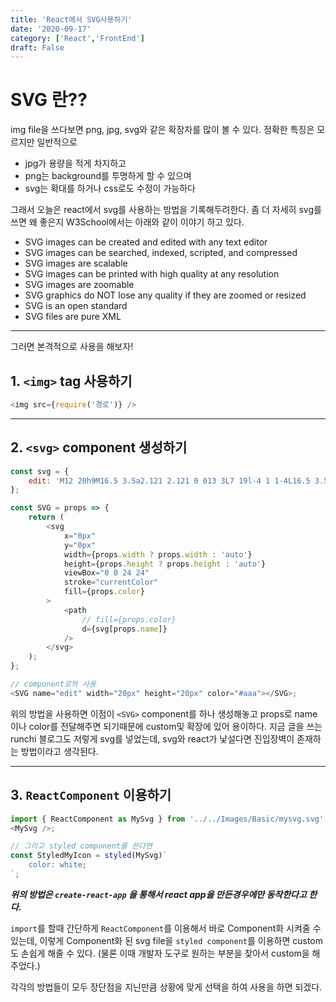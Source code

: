 ```yaml
---
title: 'React에서 SVG사용하기'
date: '2020-09-17'
category: ['React','FrontEnd']
draft: False
---
```


# SVG 란??

img file을 쓰다보면 png, jpg, svg와 같은 확장자를 많이 볼 수 있다.
정확한 특징은 모르지만 일반적으로

-   jpg가 용량을 적게 차지하고
-   png는 background를 투명하게 할 수 있으며
-   svg는 확대를 하거나 css로도 수정이 가능하다

그래서 오늘은 react에서 svg를 사용하는 방법을 기록해두려한다.
좀 더 자세히 svg를 쓰면 왜 좋은지 W3School에서는 아래와 같이 이야기 하고 있다.

-   SVG images can be created and edited with any text editor
-   SVG images can be searched, indexed, scripted, and compressed
-   SVG images are scalable
-   SVG images can be printed with high quality at any resolution
-   SVG images are zoomable
-   SVG graphics do NOT lose any quality if they are zoomed or resized
-   SVG is an open standard
-   SVG files are pure XML

---

그러면 본격적으로 사용을 해보자!

## 1. `<img>` tag 사용하기

```javascript
<img src={require('경로')} />
```

---

## 2. `<svg>` component 생성하기

```javascript
const svg = {
    edit: 'M12 20h9M16.5 3.5a2.121 2.121 0 013 3L7 19l-4 1 1-4L16.5 3.5z',
};

const SVG = props => {
    return (
        <svg
            x="0px"
            y="0px"
            width={props.width ? props.width : 'auto'}
            height={props.height ? props.height : 'auto'}
            viewBox="0 0 24 24"
            stroke="currentColor"
            fill={props.color}
        >
            <path
                // fill={props.color}
                d={svg[props.name]}
            />
        </svg>
    );
};

// component로의 사용
<SVG name="edit" width="20px" height="20px" color="#aaa"></SVG>;
```

위의 방법을 사용하면 이점이 `<SVG>` component를 하나 생성해놓고 props로 name이나 color를 전달해주면 되기때문에 custom및 확장에 있어 용이하다.
지금 글을 쓰는 runchi 블로그도 저렇게 svg를 넣었는데, svg와 react가 낯설다면 진입장벽이 존재하는 방법이라고 생각된다.

---

## 3. `ReactComponent` 이용하기

```javascript
import { ReactComponent as MySvg } from '../../Images/Basic/mysvg.svg';
<MySvg />;

// 그리고 styled component를 쓴다면
const StyledMyIcon = styled(MySvg)`
    color: white;
`;
```

**_위의 방법은 `create-react-app` 을 통해서 react app을 만든경우에만 동작한다고 한다._**

`import`를 할때 간단하게 `ReactComponent`를 이용해서 바로 Component화 시켜줄 수 있는데,
이렇게 Component화 된 svg file을 `styled component`를 이용하면 custom도 손쉽게 해줄 수 있다.
(물론 이때 개발자 도구로 원하는 부분을 찾아서 custom을 해주었다.)

각각의 방법들이 모두 장단점을 지닌만큼 상황에 맞게 선택을 하여 사용을 하면 되겠다.
